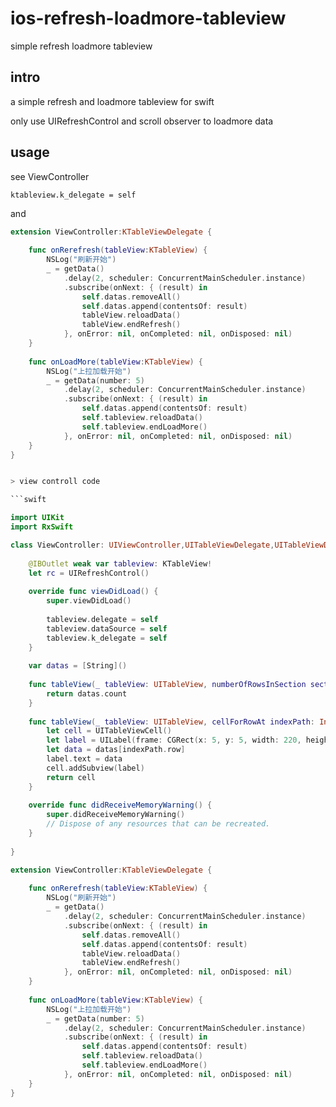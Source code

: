 # ios-refresh-loadmore-tableview
simple refresh loadmore tableview

## intro
a simple refresh and loadmore tableview for swift

only use UIRefreshControl and scroll observer to loadmore data

## usage

see ViewController 

`ktableview.k_delegate = self`

and

```swift
extension ViewController:KTableViewDelegate {
    
    func onRerefresh(tableView:KTableView) {
        NSLog("刷新开始")
        _ = getData()
            .delay(2, scheduler: ConcurrentMainScheduler.instance)
            .subscribe(onNext: { (result) in
                self.datas.removeAll()
                self.datas.append(contentsOf: result)
                tableView.reloadData()
                tableView.endRefresh()
            }, onError: nil, onCompleted: nil, onDisposed: nil)
    }
    
    func onLoadMore(tableView:KTableView) {
        NSLog("上拉加载开始")
        _ = getData(number: 5)
            .delay(2, scheduler: ConcurrentMainScheduler.instance)
            .subscribe(onNext: { (result) in
                self.datas.append(contentsOf: result)
                self.tableview.reloadData()
                self.tableview.endLoadMore()
            }, onError: nil, onCompleted: nil, onDisposed: nil)
    }
}
```

```swift

> view controll code 

```swift

import UIKit
import RxSwift

class ViewController: UIViewController,UITableViewDelegate,UITableViewDataSource {
    
    @IBOutlet weak var tableview: KTableView!
    let rc = UIRefreshControl()
    
    override func viewDidLoad() {
        super.viewDidLoad()
        
        tableview.delegate = self
        tableview.dataSource = self
        tableview.k_delegate = self
    }
    
    var datas = [String]()
    
    func tableView(_ tableView: UITableView, numberOfRowsInSection section: Int) -> Int {
        return datas.count
    }
    
    func tableView(_ tableView: UITableView, cellForRowAt indexPath: IndexPath) -> UITableViewCell {
        let cell = UITableViewCell()
        let label = UILabel(frame: CGRect(x: 5, y: 5, width: 220, height: 30))
        let data = datas[indexPath.row]
        label.text = data
        cell.addSubview(label)
        return cell
    }
    
    override func didReceiveMemoryWarning() {
        super.didReceiveMemoryWarning()
        // Dispose of any resources that can be recreated.
    }
    
}

extension ViewController:KTableViewDelegate {
    
    func onRerefresh(tableView:KTableView) {
        NSLog("刷新开始")
        _ = getData()
            .delay(2, scheduler: ConcurrentMainScheduler.instance)
            .subscribe(onNext: { (result) in
                self.datas.removeAll()
                self.datas.append(contentsOf: result)
                tableView.reloadData()
                tableView.endRefresh()
            }, onError: nil, onCompleted: nil, onDisposed: nil)
    }
    
    func onLoadMore(tableView:KTableView) {
        NSLog("上拉加载开始")
        _ = getData(number: 5)
            .delay(2, scheduler: ConcurrentMainScheduler.instance)
            .subscribe(onNext: { (result) in
                self.datas.append(contentsOf: result)
                self.tableview.reloadData()
                self.tableview.endLoadMore()
            }, onError: nil, onCompleted: nil, onDisposed: nil)
    }
}

```
